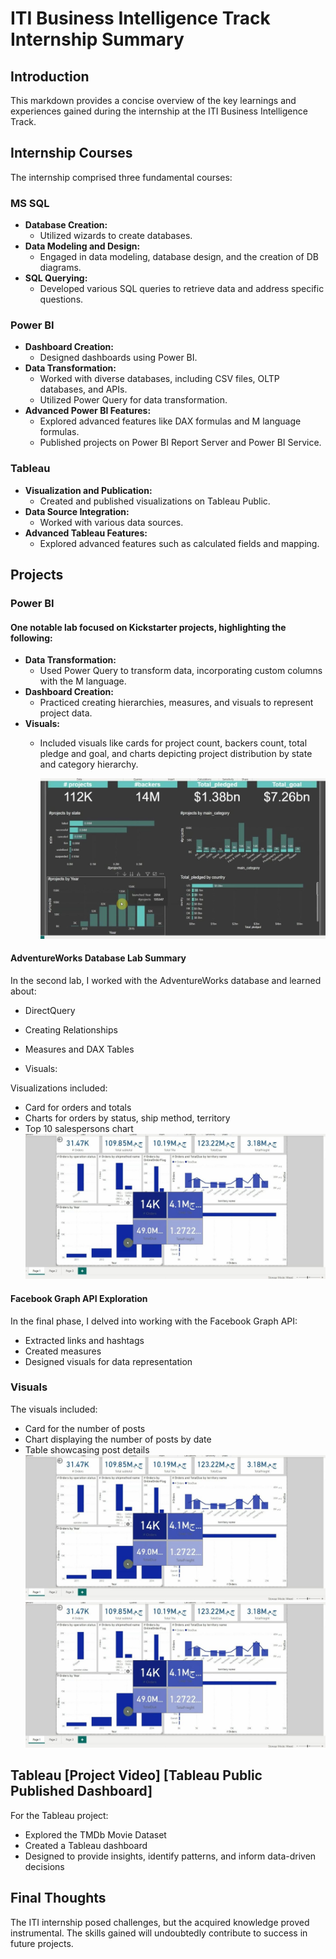 # ITI Business Intelligence Track Internship Summary

## Introduction
This markdown provides a concise overview of the key learnings and experiences gained during the internship at the ITI Business Intelligence Track.

## Internship Courses
The internship comprised three fundamental courses:

### MS SQL
- **Database Creation:**
  - Utilized wizards to create databases.
- **Data Modeling and Design:**
  - Engaged in data modeling, database design, and the creation of DB diagrams.
- **SQL Querying:**
  - Developed various SQL queries to retrieve data and address specific questions.

### Power BI
- **Dashboard Creation:**
  - Designed dashboards using Power BI.
- **Data Transformation:**
  - Worked with diverse databases, including CSV files, OLTP databases, and APIs.
  - Utilized Power Query for data transformation.
- **Advanced Power BI Features:**
  - Explored advanced features like DAX formulas and M language formulas.
  - Published projects on Power BI Report Server and Power BI Service.

### Tableau
- **Visualization and Publication:**
  - Created and published visualizations on Tableau Public.
- **Data Source Integration:**
  - Worked with various data sources.
- **Advanced Tableau Features:**
  - Explored advanced features such as calculated fields and mapping.

## Projects
### Power BI 
#### One notable lab focused on Kickstarter projects, highlighting the following:
- **Data Transformation:**
  - Used Power Query to transform data, incorporating custom columns with the M language.
- **Dashboard Creation:**
  - Practiced creating hierarchies, measures, and visuals to represent project data.
- **Visuals:**
  - Included visuals like cards for project count, backers count, total pledge and goal, and charts depicting project distribution by state and category hierarchy.

    ![Power BI Project Image](https://github.com/ShorouqHossamMohammed/ITI_BI/blob/main/BI_IMAGES/1.jpg?raw=true)
   
#### AdventureWorks Database Lab Summary

In the second lab, I worked with the AdventureWorks database and learned about:

- DirectQuery
- Creating Relationships
- Measures and DAX Tables

- Visuals:

Visualizations included:

- Card for orders and totals
- Charts for orders by status, ship method, territory
- Top 10 salespersons chart
 ![Power BI Project Image](https://github.com/ShorouqHossamMohammed/ITI_BI/blob/main/BI_IMAGES/2..jpg?raw=true)

#### Facebook Graph API Exploration

In the final phase, I delved into working with the Facebook Graph API:

- Extracted links and hashtags
- Created measures
- Designed visuals for data representation

### Visuals

The visuals included:

- Card for the number of posts
- Chart displaying the number of posts by date
- Table showcasing post details
![Power BI Project Image](https://github.com/ShorouqHossamMohammed/ITI_BI/blob/main/BI_IMAGES/2..jpg?raw=true)
![Power BI Project Image](https://github.com/ShorouqHossamMohammed/ITI_BI/blob/main/BI_IMAGES/2..jpg?raw=true)

## Tableau [Project Video] [Tableau Public Published Dashboard]

For the Tableau project:

- Explored the TMDb Movie Dataset
- Created a Tableau dashboard
- Designed to provide insights, identify patterns, and inform data-driven decisions

## Final Thoughts

The ITI internship posed challenges, but the acquired knowledge proved instrumental. The skills gained will undoubtedly contribute to success in future projects.

